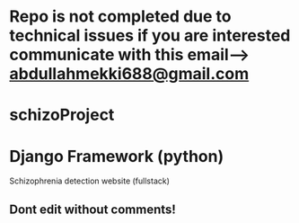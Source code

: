 # Repo is not completed due to technical issues if you are interested communicate with this email--> abdullahmekki688@gmail.com
# schizoProject
# Django Framework (python)
Schizophrenia detection website (fullstack)

## Dont edit without comments!
